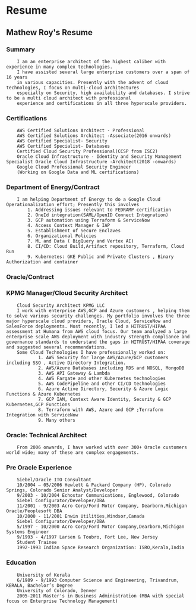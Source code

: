 # Resume
 ## Mathew Roy's Resume

   ### Summary

        I am an enterprise architect of the highest caliber with experience in many complex technologies.
        I have assisted several large enterprise customers over a span of 16 years
        in various capacities. Presently with the advent of cloud technologies, I focus on multi-cloud architectures 
        especially on Security, high availability and databases. I strive to be a multi cloud architect with professional 
        experience and certifications in all three hyperscale providers.

   ###  Certifications
        AWS Certified Solutions Architect - Professional
        AWS Certified Solutions Architect -Associate(2016 onwards)
        AWS Certified Specialist- Security
        AWS Certified Specialist- Databases
        Certified Cloud Security Professional(CCSP from ISC2)
        Oracle Cloud Infrastructure - Identity and Security Management Specialist Oracle Cloud Infrastructure -Architect(2018 -onwards)
        Google Cloud Professional Security Engineer
        (Working on Google Data and ML certifications)

   ###  Department of Energy/Contract

        I am helping Department of Energy to do a Google Cloud Operationalization effort; Presently this involves
            1. Addressing issues relevant to FEDRAMP certification
            2. OneId integration(SAML/OpenID Connect Integration)
            3. GCP automation using Terraform & ServiceNow
            4. Access Context Manager & IAP
            5. Establishment of Secure Enclaves
            6. Organizational Policies
            7. ML and Data ( BigQuery and Vertex AI)
            8. CI/CD: Cloud Build,Artifact repository, Terraform, Cloud Run
            9. Kubernetes: GKE Public and Private Clusters , Binary Authorization and container

   ###  Oracle/Contract

   ###  KPMG Manager/Cloud Security Architect

        Cloud Security Architect KPMG LLC
        I work with enterprise AWS,GCP and Azure customers , helping them to solve various security challenges. My portfolio involves the three major hyperscale cloud providers, Oracle Cloud, ServiceNow and SalesForce deployments. Most recently, I led a HITRUST/HIPAA assessment at Humana from AWS cloud focus. Our team analyzed a large enterprise scale AWS deployment with industry strength compliance and governance standards to understand the gaps in HITRUST/HIPAA coverage and suggested several recommendations.
        Some Cloud Technologies I have professionally worked on:
                1. AWS Security for large AWS/Azure/GCP customers including SSO , Active Directory Integration.
                2. AWS/Azure Databases including RDS and NOSQL, MongoDB
                3. AWS API Gateway & Lambda
                4. AWS Fargate and other Kubernetes technologies
                5. AWS CodePipeline and other CI/CD technologies
                6. Azure Active Directory, Security & Azure Logic Functions & Azure Kubernetes
                7. GCP IAM, Context Aware Identity, Security & GCP Kubernetes,GCP Functions
                8. Terraform with AWS, Azure and GCP ;Terraform Integration with ServiceNow
                9. Many others


   ###  Oracle: Technical Architect
        From 2006 onwards, I have worked with over 300+ Oracle customers world wide; many of these are complex engagements. 


   ###  Pre Oracle Experience
        Siebel/Oracle ITO Consultant
        10/2004 – 05/2006 Hewlett & Packard Company (HP), Colorado Springs, Colorado Senior Analyst/Developer
        9/2003 - 10/2004 Echostar Communications, Englewood, Colorado
        Siebel Configurator/Developer/DBA
        11/2001 - 9/2003 Acro Corp/Ford Motor Company, Dearborn,Michigan Oracle/Peoplesoft DBA
        10/2000 - 11/2001 Enwin Utilities,Windsor,Canada
        Siebel Configurator/Developer/DBA
        5/1997 - 10/2000 Acro Corp/Ford Motor Company,Dearborn,Michigan Systems Engineer
        9/1993 - 4/1997 Larsen & Toubro, Fort Lee, New Jersey
        Student Trainee
        1992-1993 Indian Space Research Organization: ISRO,Kerala,India
   ###  Education
        University of Kerala
        6/1989 - 9/1993 Computer Science and Engineering, Trivandrum, KERALA, Bachelor’s Degree
        University of Colorado, Denver
        2005-2011 Master's in Business Administration (MBA with special focus on Enterprise Technology Management)



